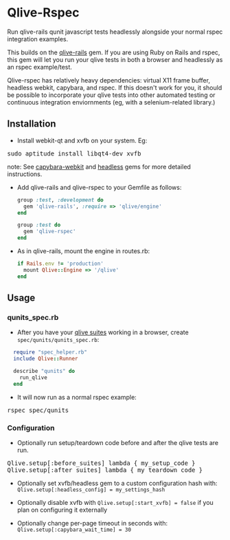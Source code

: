 # Qlive-Rspec

Run qlive-rails qunit javascript tests headlessly alongside your normal rspec integration examples.

This builds on the [qlive-rails](https://github.com/proxv/qlive-rails) gem. If you are using Ruby on Rails and rspec,
this gem will let you run your qlive tests in both a browser and headlessly as an rspec example/test.

Qlive-rspec has relatively heavy dependencies: virtual X11 frame buffer, headless webkit, capybara, and rspec.
If this doesn't work for you, it should be possible to incorporate your qlive tests into other automated testing
or continuous integration enviornments (eg, with a selenium-related library.)



## Installation

* Install webkit-qt and xvfb on your system. Eg:
<pre>sudo aptitude install libqt4-dev xvfb</pre>

note: See [capybara-webkit](https://github.com/thoughtbot/capybara-webkit) and [headless](https://github.com/leonid-shevtsov/headless) gems for more detailed instructions.


* Add qlive-rails and qlive-rspec to your Gemfile as follows:

    ```ruby
    group :test, :development do
      gem 'qlive-rails', :require => 'qlive/engine'
    end

    group :test do
      gem 'qlive-rspec'
    end
    ```

* As in qlive-rails, mount the engine in routes.rb:

    ```ruby
    if Rails.env != 'production'
      mount Qlive::Engine => '/qlive'
    end
    ```




## Usage

### qunits_spec.rb

* After you have your [qlive suites](https://github.com/proxv/qlive/wiki/qlive-suites) working in a browser,
create ``spec/qunits/qunits_spec.rb``:

```ruby
  require "spec_helper.rb"
  include Qlive::Runner

  describe "qunits" do
    run_qlive
  end
```


* It will now run as a normal rspec example:
<pre>rspec spec/qunits</pre>


### Configuration

* Optionally run setup/teardown code before and after the qlive tests are run.
<pre>
Qlive.setup[:before_suites] lambda { my_setup_code }
Qlive.setup[:after_suites] lambda { my_teardown_code }
</pre>

* Optionally set xvfb/headless gem to a custom configuration hash with: ``Qlive.setup[:headless_config] = my_settings_hash``

* Optionally disable xvfb with ``Qlive.setup[:start_xvfb] = false`` if you plan on configuring it externally

* Optionally change per-page timeout in seconds with: ``Qlive.setup[:capybara_wait_time] = 30``
